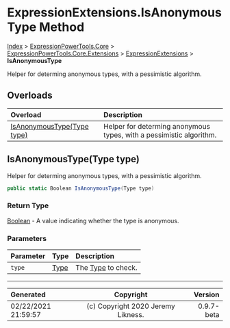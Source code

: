 ﻿# ExpressionExtensions.IsAnonymousType Method

[Index](../index.md) > [ExpressionPowerTools.Core](ExpressionPowerTools.Core.a.md) > [ExpressionPowerTools.Core.Extensions](ExpressionPowerTools.Core.Extensions.n.md) > [ExpressionExtensions](ExpressionPowerTools.Core.Extensions.ExpressionExtensions.cs.md) > **IsAnonymousType**

Helper for determing anonymous types, with a pessimistic algorithm.

## Overloads

| Overload | Description |
| :-- | :-- |
| [IsAnonymousType(Type type)](#isanonymoustypetype-type) | Helper for determing anonymous types, with a pessimistic algorithm. |
## IsAnonymousType(Type type)

Helper for determing anonymous types, with a pessimistic algorithm.

```csharp
public static Boolean IsAnonymousType(Type type)
```

### Return Type

 [Boolean](https://docs.microsoft.com/dotnet/api/system.boolean)  - A value indicating whether the type is anonymous.

### Parameters

| Parameter | Type | Description |
| :-- | :-- | :-- |
| `type` | [Type](https://docs.microsoft.com/dotnet/api/system.type) | The [Type](https://docs.microsoft.com/dotnet/api/system.type) to check. |



---

| Generated | Copyright | Version |
| :-- | :-: | --: |
| 02/22/2021 21:59:57 | (c) Copyright 2020 Jeremy Likness. | 0.9.7-beta |
